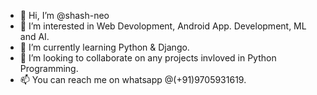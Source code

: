 - 👋 Hi, I’m @shash-neo
- 👀 I’m interested in Web Devolopment, Android App. Development, ML and AI.
- 🌱 I’m currently learning Python & Django.
- 💞️ I’m looking to collaborate on any projects invloved in Python Programming.
- 📫 You can reach me on whatsapp @(+91)9705931619.

<!---
shash-neo/shash-neo is a ✨ special ✨ repository because its `README.md` (this file) appears on your GitHub profile.
You can click the Preview link to take a look at your changes.
--->

